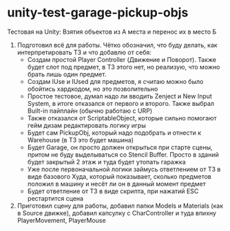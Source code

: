 # unity-test-garage-pickup-objs
Тестовая на Unity: Взятия объектов из А места и перенос их в место Б

1. Подготовил всё для работы. Чётко обозначил, что буду делать, как интерпретировать ТЗ и что добавлю от себя:
	* Создам простой Player Controller (Движение и Поворот). Также будет слот под предмет, в ТЗ этого нет, но реализую, что можно брать лишь один предмет. 
	* Создам IUse и IUsed для предметов, я считаю можно было обойтись хардкодом, но это позволительно
	* Простое тестовое, думал надо ли вводить Zenject и New Input System, в итоге отказался от первого и второго. Также выбрал Built-in пайплайн (обычно работаю с URP)
	* Также отказался от ScriptableObject, которые сильно помогают гейм дизам редактировать логику игры
	* Будет сам PickupObj, который надо подобрать и отнести к Warehouse (в ТЗ это будет машина)
	* Будет Garage, он просто должен открыться при старте сцены, притом не буду выделываться со Stencil Buffer. Просто в зданий будет закрытый 2 этаж и туда будет утопать гаражка
	* Уже после первоначальной логики займусь ответлением от ТЗ в виде базового Худа, который показывает, сколько предметов положил в машину и несёт ли он в данный момент предмет
	* Будет ответление от ТЗ в виде скрипта, при нажатий ESC рестартится сцена
2. Приготовил сцену для работы, добавил папки Models и Materials (как в Source движке), добавил капсулку с CharController и туда впихну PlayerMovement, PlayerMouse